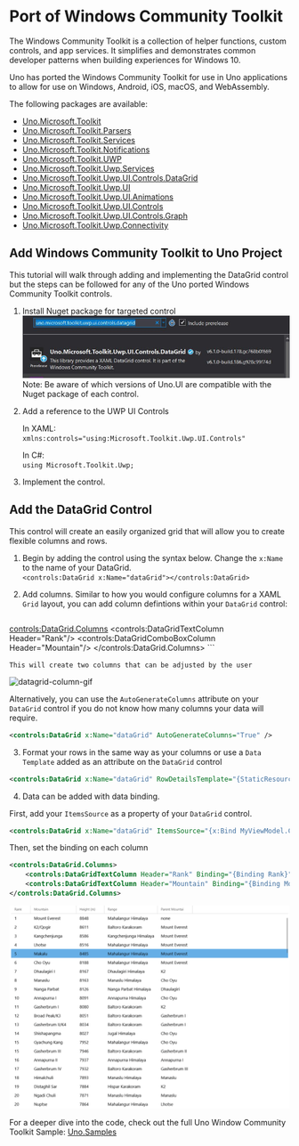 # Port of  Windows Community Toolkit
The Windows Community Toolkit is a collection of helper functions, custom controls, and app services. It simplifies and demonstrates common developer patterns when building experiences for Windows 10.

Uno has ported the Windows Community Toolkit for use in Uno applications to allow for use on Windows,
Android, iOS, macOS, and WebAssembly.

The following packages are available:
- [Uno.Microsoft.Toolkit](https://www.nuget.org/packages/Uno.Microsoft.Toolkit )
- [Uno.Microsoft.Toolkit.Parsers](https://www.nuget.org/packages/Uno.Microsoft.Toolkit.Parsers)
- [Uno.Microsoft.Toolkit.Services](https://www.nuget.org/packages/Uno.Microsoft.Toolkit.Services)
- [Uno.Microsoft.Toolkit.Notifications](https://www.nuget.org/packages/Uno.Microsoft.Toolkit.Notifications)
- [Uno.Microsoft.Toolkit.UWP](https://www.nuget.org/packages/Uno.Microsoft.Toolkit.UWP)
- [Uno.Microsoft.Toolkit.Uwp.Services](https://www.nuget.org/packages/Uno.Microsoft.Toolkit.Uwp.Services)
- [Uno.Microsoft.Toolkit.Uwp.UI.Controls.DataGrid](https://www.nuget.org/packages/Uno.Microsoft.Toolkit.UWP.UI.DataGrid)
- [Uno.Microsoft.Toolkit.Uwp.UI](https://www.nuget.org/packages/Uno.Microsoft.Toolkit.UWP.UI)
- [Uno.Microsoft.Toolkit.Uwp.UI.Animations](https://www.nuget.org/packages/Uno.Microsoft.Toolkit.Uwp.UI.Animations)
- [Uno.Microsoft.Toolkit.Uwp.UI.Controls](https://www.nuget.org/packages/Uno.Microsoft.Toolkit.Uwp.UI.Controls)
- [Uno.Microsoft.Toolkit.Uwp.UI.Controls.Graph](https://www.nuget.org/packages/Uno.Microsoft.Toolkit.UWP.UI.Controls.Graph)
- [Uno.Microsoft.Toolkit.Uwp.Connectivity](https://www.nuget.org/packages/Uno.Microsoft.Toolkit.Uwp.Connectivity)

## Add Windows Community Toolkit to Uno Project
This tutorial will walk through adding and implementing the DataGrid control but the steps can be followed for any of the Uno ported
Windows Community Toolkit controls.  
  
1. Install Nuget package for targeted control  
 ![datagrid-nuget](uno-development/assets/controls/datagrid-nuget.JPG)  
Note: Be aware of which versions of Uno.UI are compatible with the Nuget package of each control.

2. Add a reference to the UWP UI Controls 

   In XAML:  
    ```xmlns:controls="using:Microsoft.Toolkit.Uwp.UI.Controls"```  
  
   In C#:  
    ```using Microsoft.Toolkit.Uwp;```

3. Implement the control.

## Add the DataGrid Control 

This control will create an easily organized grid that will allow you to create flexible columns and rows.

1. Begin by adding the control using the syntax below. Change the `x:Name` to the name of your DataGrid.  
```<controls:DataGrid x:Name="dataGrid"></controls:DataGrid>```

2. Add columns. Similar to how you would configure columns for a XAML `Grid` layout, you can add column defintions within your `DataGrid` control:
   ``` xml
<controls:DataGrid.Columns>
    <controls:DataGridTextColumn Header="Rank"/>
    <controls:DataGridComboBoxColumn Header="Mountain"/>
</controls:DataGrid.Columns>
    ```

    This will create two columns that can be adjusted by the user  

![datagrid-column-gif](uno-development/assets/controls/datagrid-basic-columns.gif)

Alternatively, you can use the `AutoGenerateColumns` attribute on your `DataGrid` control if you do not know how many columns your data will require.  
``` xml
<controls:DataGrid x:Name="dataGrid" AutoGenerateColumns="True" />
```

3. Format your rows in the same way as your columns or use a `Data Template` added as an attribute on the `DataGrid` control  
``` xml
<controls:DataGrid x:Name="dataGrid" RowDetailsTemplate="{StaticResource RowDetailsTemplate}">
```

4. Data can be added with data binding. 

First, add your `ItemsSource` as a property of your `DataGrid` control.  
``` xml
<controls:DataGrid x:Name="dataGrid" ItemsSource="{x:Bind MyViewModel.Customers}" />  
```
Then, set the binding on each column  
``` xml
<controls:DataGrid.Columns>
    <controls:DataGridTextColumn Header="Rank" Binding="{Binding Rank}" Tag="Rank" />
    <controls:DataGridTextColumn Header="Mountain" Binding="{Binding Mountain}" Tag="Mountain" />
</controls:DataGrid.Columns>
```  

![datagrid-full-sample](uno-development/assets/controls/datagrid-full-sample.gif)


For a deeper dive into the code, check out the full Uno Window Community Toolkit Sample: [Uno.Samples](https://github.com/unoplatform/Uno.Samples)
